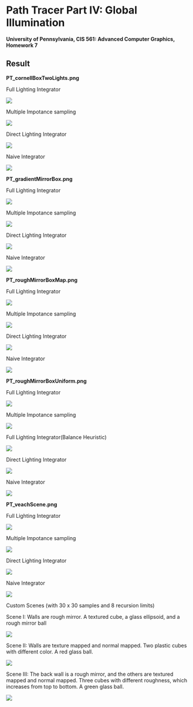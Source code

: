 Path Tracer Part IV: Global Illumination
======================

**University of Pennsylvania, CIS 561: Advanced Computer Graphics, Homework 7**

Result
------------

**PT_cornellBoxTwoLights.png**

Full Lighting Integrator

![](./test2.png)

Multiple Impotance sampling 

![](./CornellB.png)

Direct Lighting Integrator

![](./CornellDirect.png)

Naive Integrator

![](./CornelNaive.png)


**PT_gradientMirrorBox.png**

Full Lighting Integrator

![](./test3.png)

Multiple Impotance sampling 

![](./GradientP.png)

Direct Lighting Integrator

![](./GradientDirect.png)

Naive Integrator

![](./GradientNaive.png)


**PT_roughMirrorBoxMap.png**

Full Lighting Integrator

![](./test4.png)

Multiple Impotance sampling 

![](./MapP.png)

Direct Lighting Integrator

![](./MapDirect.png)

Naive Integrator

![](./MapNaive.png)


**PT_roughMirrorBoxUniform.png**

Full Lighting Integrator

![](./test5.png)

Multiple Impotance sampling 

![](./UniformP.png)

Full Lighting Integrator(Balance Heuristic)

![](./UniformB.png)

Direct Lighting Integrator

![](./UniformDirect.png)

Naive Integrator

![](./UniformNaive.png)


**PT_veachScene.png**

Full Lighting Integrator

![](./test7.png)

Multiple Impotance sampling 

![](./VeachP.png)

Direct Lighting Integrator

![](./VeachDirect.png)

Naive Integrator

![](./VeachNaive.png)


Custom Scenes (with 30 x 30 samples and 8 recursion limits)

Scene I: 
Walls are rough mirror.
A textured cube, a glass ellipsoid, and a rough mirror ball

![](./custom1.png)

Scene II: 
Walls are texture mapped and normal mapped.
Two plastic cubes with different color.
A red glass ball.

![](./Custom2.png)

Scene III: 
The back wall is a rough mirror, and the others are textured mapped and normal mapped.
Three cubes with different roughness, which increases from top to bottom.
A green glass ball.

![](./custom3.png)

